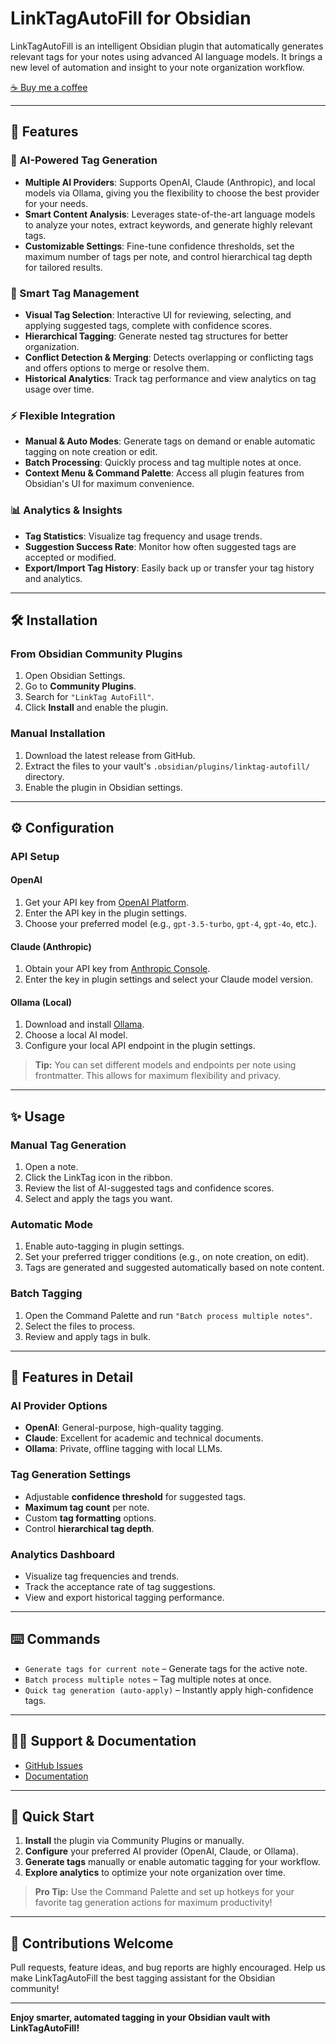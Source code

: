 # LinkTagAutoFill for Obsidian

LinkTagAutoFill is an intelligent Obsidian plugin that automatically generates relevant tags for your notes using advanced AI language models. It brings a new level of automation and insight to your note organization workflow.

[☕ Buy me a coffee](https://ko-fi.com/lt1010)

---

## 🚀 Features

### 🤖 AI-Powered Tag Generation
- **Multiple AI Providers**: Supports OpenAI, Claude (Anthropic), and local models via Ollama, giving you the flexibility to choose the best provider for your needs.
- **Smart Content Analysis**: Leverages state-of-the-art language models to analyze your notes, extract keywords, and generate highly relevant tags.
- **Customizable Settings**: Fine-tune confidence thresholds, set the maximum number of tags per note, and control hierarchical tag depth for tailored results.

### 🎯 Smart Tag Management
- **Visual Tag Selection**: Interactive UI for reviewing, selecting, and applying suggested tags, complete with confidence scores.
- **Hierarchical Tagging**: Generate nested tag structures for better organization.
- **Conflict Detection & Merging**: Detects overlapping or conflicting tags and offers options to merge or resolve them.
- **Historical Analytics**: Track tag performance and view analytics on tag usage over time.

### ⚡ Flexible Integration
- **Manual & Auto Modes**: Generate tags on demand or enable automatic tagging on note creation or edit.
- **Batch Processing**: Quickly process and tag multiple notes at once.
- **Context Menu & Command Palette**: Access all plugin features from Obsidian's UI for maximum convenience.

### 📊 Analytics & Insights
- **Tag Statistics**: Visualize tag frequency and usage trends.
- **Suggestion Success Rate**: Monitor how often suggested tags are accepted or modified.
- **Export/Import Tag History**: Easily back up or transfer your tag history and analytics.

---

## 🛠 Installation

### From Obsidian Community Plugins
1. Open Obsidian Settings.
2. Go to **Community Plugins**.
3. Search for `"LinkTag AutoFill"`.
4. Click **Install** and enable the plugin.

### Manual Installation
1. Download the latest release from GitHub.
2. Extract the files to your vault's `.obsidian/plugins/linktag-autofill/` directory.
3. Enable the plugin in Obsidian settings.

---

## ⚙️ Configuration

### API Setup

#### OpenAI
1. Get your API key from [OpenAI Platform](https://platform.openai.com/).
2. Enter the API key in the plugin settings.
3. Choose your preferred model (e.g., `gpt-3.5-turbo`, `gpt-4`, `gpt-4o`, etc.).

#### Claude (Anthropic)
1. Obtain your API key from [Anthropic Console](https://console.anthropic.com/).
2. Enter the key in plugin settings and select your Claude model version.

#### Ollama (Local)
1. Download and install [Ollama](https://ollama.ai/).
2. Choose a local AI model.
3. Configure your local API endpoint in the plugin settings.

> **Tip:** You can set different models and endpoints per note using frontmatter. This allows for maximum flexibility and privacy.

---

## ✨ Usage

### Manual Tag Generation
1. Open a note.
2. Click the LinkTag icon in the ribbon.
3. Review the list of AI-suggested tags and confidence scores.
4. Select and apply the tags you want.

### Automatic Mode
1. Enable auto-tagging in plugin settings.
2. Set your preferred trigger conditions (e.g., on note creation, on edit).
3. Tags are generated and suggested automatically based on note content.

### Batch Tagging
1. Open the Command Palette and run `"Batch process multiple notes"`.
2. Select the files to process.
3. Review and apply tags in bulk.

---

## 🔧 Features in Detail

### AI Provider Options
- **OpenAI**: General-purpose, high-quality tagging.
- **Claude**: Excellent for academic and technical documents.
- **Ollama**: Private, offline tagging with local LLMs.

### Tag Generation Settings
- Adjustable **confidence threshold** for suggested tags.
- **Maximum tag count** per note.
- Custom **tag formatting** options.
- Control **hierarchical tag depth**.

### Analytics Dashboard
- Visualize tag frequencies and trends.
- Track the acceptance rate of tag suggestions.
- View and export historical tagging performance.

---

## ⌨️ Commands

- `Generate tags for current note` – Generate tags for the active note.
- `Batch process multiple notes` – Tag multiple notes at once.
- `Quick tag generation (auto-apply)` – Instantly apply high-confidence tags.

---

## 🧑‍💻 Support & Documentation

- [GitHub Issues](https://github.com/LeonTing1010/linktag-autofill/issues)
- [Documentation](https://github.com/LeonTing1010/linktag-autofill)

---

## 🏁 Quick Start

1. **Install** the plugin via Community Plugins or manually.
2. **Configure** your preferred AI provider (OpenAI, Claude, or Ollama).
3. **Generate tags** manually or enable automatic tagging for your workflow.
4. **Explore analytics** to optimize your note organization over time.

> **Pro Tip:** Use the Command Palette and set up hotkeys for your favorite tag generation actions for maximum productivity!

---

## 🤝 Contributions Welcome

Pull requests, feature ideas, and bug reports are highly encouraged. Help us make LinkTagAutoFill the best tagging assistant for the Obsidian community!

---

**Enjoy smarter, automated tagging in your Obsidian vault with LinkTagAutoFill!**